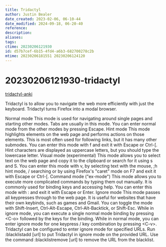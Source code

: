 ```yaml
---
title: Tridactyl
author: Justin Bealer
date_created: 2023-02-06, 06-10-44
date_modified: 2024-09-18, 06-20-40
reference: 
description: 
aliases: 
tags: 
ctime: 20230206121930
id: d57b7cef-6b15-4fd4-a6b3-682700278c2b
mtime: 20230206181551 20230206124120
---
```

# 20230206121930-tridactyl

[tridactyl-anki](id:8a8f569e-87d1-433e-beb2-75c3d16050b5)

Tridactyl is to allow you to navigate the web more efficiently with just
the keyboard. Tridactyl turns Firefox into a modal browser.

Normal mode This mode is used for navigating around single pages and
starting other modes. Tabs are usually in this mode. You can enter
normal mode from the other modes by pressing Escape. Hint mode This mode
highlights elements on the web page and performs actions on those
elements. This is most often used for following links, but it has many
other submodes. You can enter this mode with f and exit it with Escape
or Ctrl-\[. Hint characters are displayed as uppercase letters, but you
should type the lowercase letter. Visual mode (experimental) This mode
allows you to select text on the web page and copy it to the clipboard
or search for it using s and S. You can enter this mode with v, by
selecting text with the mouse, ;h hint mode, / searching or by using
Firefox's "caret" mode on F7 and exit it with Escape or Ctrl-\[. Command
mode ("ex-mode") This mode allows you to execute more complicated
commands by typing them out manually. It is commonly used for binding
keys and accessing help. You can enter this mode with : and exit it with
Escape or Enter. Ignore mode This mode passes all keypresses through to
the web page. It is useful for websites that have their own keybinds,
such as games and Gmail. You can toggle the mode with Shift-Insert,
Ctrl-Alt-Escape, Ctrl-Alt-Backtick, or Shift-Esc. While in ignore mode,
you can execute a single normal mode binding by pressing \<C-o\>
followed by the keys for the binding. While in normal mode, you can
enter ignore mode for one keypress / key combination by pressing
\<C-v\>. Tridactyl can be configured to enter ignore mode for specified
URLs. Run :blacklistadd \[url\] to put Tridactyl in ignore mode on the
provided URL. Use the command :blacklistremove \[url\] to remove the URL
from the blacklist.
